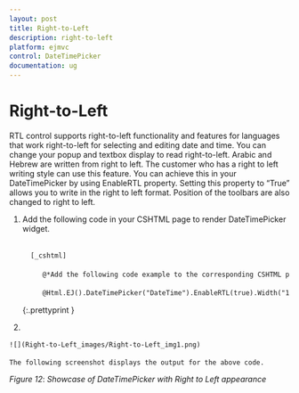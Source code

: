 ```yaml
---
layout: post
title: Right-to-Left
description: right-to-left
platform: ejmvc
control: DateTimePicker
documentation: ug
---
```


# Right-to-Left

RTL control supports right-to-left functionality and features for languages that work right-to-left for selecting and editing date and time. You can change your popup and textbox display to read right-to-left. Arabic and Hebrew are written from right to left. The customer who has a right to left writing style can use this feature. You can achieve this in your DateTimePicker by using EnableRTL property. Setting this property to “True” allows you to write in the right to left format. Position of the toolbars are also changed to right to left.

1. Add the following code in your CSHTML page to render DateTimePicker widget.

   ~~~ html
   
     [_cshtml]
	 
		@*Add the following code example to the corresponding CSHTML page to render DateTimePicker widget with right to left appearance*@

		@Html.EJ().DateTimePicker("DateTime").EnableRTL(true).Width("175px")

   ~~~
   {:.prettyprint }
  



2. 
    
	![](Right-to-Left_images/Right-to-Left_img1.png)

	The following screenshot displays the output for the above code.


_Figure_ _12_: _Showcase of DateTimePicker with Right to Left appearance_





